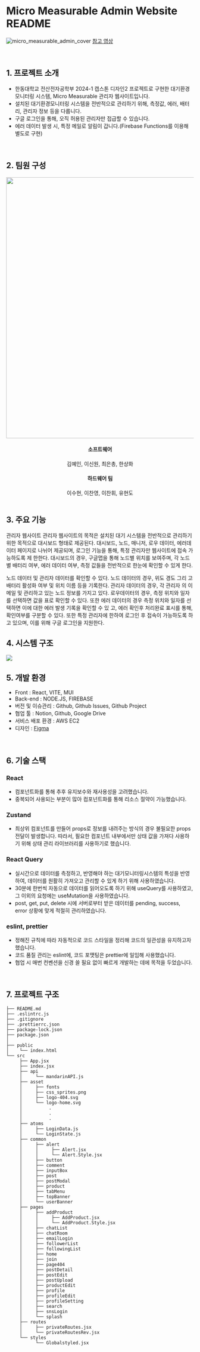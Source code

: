 # Micro Measurable Admin Website README

![micro_measurable_admin_cover](https://github.com/likelion-project-README/README/assets/82192923/ad4716ce-9889-4ce7-aba7-f67de8587199)
[참고 영상](https://www.youtube.com/watch?v=nm_seyMrYFw&feature=youtu.be)

<br>

## 1. 프로젝트 소개

- 한동대학교 전산전자공학부 2024-1 캡스톤 디자인2 프로젝트로 구현한 대기환경 모니터링 시스템, Micro Measurable 관리자 웹사이트입니다.
- 설치된 대기환경모니터링 시스템을 전반적으로 관리하기 위해, 측정값, 에러, 배터리, 관리자 정보 등을 다룹니다.
- 구글 로그인을 통해, 오직 허용된 관리자만 접급할 수 있습니다.
- 에러 데이터 발생 시, 특정 메일로 알림이 갑니다.(Firebase Functions를 이용해 별도로 구현)

<br>

## 2. 팀원 구성

<div align="center">
    <img src="https://github.com/LeeShinwon/micro_measurable_admin/assets/82192923/4cad8f46-f0ab-4b80-b201-ae5295c43353" width=700>
</div>

<div align="center">
<h4> 소프트웨어 </h4>
    김예인, 이신원, 최은총, 한상화
<h4> 하드웨어 팀 </h4>
    이수현, 이찬영, 이찬휘, 유현도
</div>

<br>

## 3. 주요 기능

관리자 웹사이트
관리자 웹사이트의 목적은 설치된 대기 시스템을 전반적으로 관리하기 위한 목적으로
대시보드 형태로 제공된다. 대시보드, 노드, 매니저, 로우 데이터, 에러데이터 페이지로
나뉘어 제공되며, 로그인 기능을 통해, 특정 관리자만 웹사이트에 접속 가능하도록 제
한한다.
대시보드의 경우, 구글맵을 통해 노드별 위치를 보여주며, 각 노드별 배터리 여부, 에러
데이터 여부, 측정 값들을 전반적으로 한눈에 확인할 수 있게 한다.


노드 데이터 및 관리자 데이터를 확인할 수 있다. 노드 데이터의 경우, 위도 경도 그리
고 배터리 활성화 여부 및 위치 이름 등을 기록한다. 관리자 데이터의 경우, 각 관리자
의 이메일 및 관리하고 있는 노드 정보를 가지고 있다.
로우데이터의 경우, 측정 위치와 일자를 선택하면 값을 표로 확인할 수 있다. 또한 에러
데이터의 경우 측정 위치와 일자를 선택하면 이에 대한 에러 발생 기록을 확인할 수 있
고, 에러 확인후 처리완료 표시를 통해, 확인여부를 구분할 수 있다.
또한 특정 관리자에 한하여 로그인 후 접속이 가능하도록 하고 있으며, 이를 위해 구글
로그인을 지원한다.

## 4. 시스템 구조
![](https://github.com/LeeShinwon/micro_measurable_admin/blob/main/structure.png)

## 5. 개발 환경

- Front : React, VITE, MUI
- Back-end : NODE.JS, FIREBASE
- 버전 및 이슈관리 : Github, Github Issues, Github Project
- 협업 툴 : Notion, Github, Google Drive
- 서비스 배포 환경 : AWS EC2
- 디자인 : [Figma](https://www.figma.com/design/aiXTcvZdEUs0Ji5YNyiMwH/%EC%BA%A1%EC%8A%A4%ED%86%A42-%EC%9B%B9?node-id=260%3A78&t=ZfmlI2ikT0HOWtn7-1)
<br>

## 6. 기술 스택

### React
- 컴포넌트화를 통해 추후 유지보수와 재사용성을 고려했습니다.
- 중복되어 사용되는 부분이 많아 컴포넌트화를 통해 리소스 절약이 가능했습니다.
    
### Zustand

- 최상위 컴포넌트를 만들어 props로 정보를 내려주는 방식의 경우 불필요한 props 전달이 발생합니다. 따라서, 필요한 컴포넌트 내부에서만 상태 값을 가져다 사용하기 위해 상태 관리 라이브러리를 사용하기로 했습니다.

### React Query

- 실시간으로 데이터를 측정하고, 반영해야 하는 대기모니터링시스템의 특성을 반영하여, 데이터를 원활히 가져오고 관리할 수 있게 하기 위해 사용하였습니다.
- 30분에 한번씩 자동으로 데이터를 읽어오도록 하기 위해 useQuery를 사용하였고, 그 이외의 요청에는 useMutation을 사용하였습니다.
- post, get, put, delete 시에 서버로부터 받은 데이터를 pending, success, error 상황에 맞게 적절히 관리하였습니다.

### eslint, prettier

- 정해진 규칙에 따라 자동적으로 코드 스타일을 정리해 코드의 일관성을 유지하고자 했습니다.
- 코드 품질 관리는 eslint에, 코드 포맷팅은 prettier에 일임해 사용했습니다.
- 협업 시 매번 컨벤션을 신경 쓸 필요 없이 빠르게 개발하는 데에 목적을 두었습니다.


<br>

## 7. 프로젝트 구조

```
├── README.md
├── .eslintrc.js
├── .gitignore
├── .prettierrc.json
├── package-lock.json
├── package.json
│
├── public
│    └── index.html
└── src
     ├── App.jsx
     ├── index.jsx
     ├── api
     │     └── mandarinAPI.js
     ├── asset
     │     ├── fonts
     │     ├── css_sprites.png
     │     ├── logo-404.svg
     │     └── logo-home.svg
     │          .
     │          .
     │          .
     ├── atoms
     │     ├── LoginData.js
     │     └── LoginState.js
     ├── common
     │     ├── alert
     │     │     ├── Alert.jsx
     │     │     └── Alert.Style.jsx
     │     ├── button
     │     ├── comment
     │     ├── inputBox
     │     ├── post
     │     ├── postModal
     │     ├── product
     │     ├── tabMenu
     │     ├── topBanner
     │     └── userBanner
     ├── pages
     │     ├── addProduct
     │     │     ├── AddProduct.jsx
     │     │     └── AddProduct.Style.jsx
     │     ├── chatList
     │     ├── chatRoom
     │     ├── emailLogin
     │     ├── followerList
     │     ├── followingList
     │     ├── home
     │     ├── join
     │     ├── page404
     │     ├── postDetail
     │     ├── postEdit
     │     ├── postUpload
     │     ├── productEdit
     │     ├── profile
     │     ├── profileEdit
     │     ├── profileSetting
     │     ├── search
     │     ├── snsLogin
     │     └── splash
     ├── routes
     │     ├── privateRoutes.jsx
     │     └── privateRoutesRev.jsx  
     └── styles
           └── Globalstyled.jsx
```
